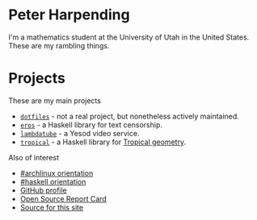 # Peter Harpending

I'm a mathematics student at the University of Utah in the United States. These
are my rambling things.

# Projects

These are my main projects

* [`dotfiles`][1] - not a real project, but nonetheless actively maintained.
* [`eros`][2] - a Haskell library for text censorship.
* [`lambdatube`][3] - a Yesod video service.
* [`tropical`][4] - a Haskell library for [Tropical geometry][5].

Also of interest

* [#archlinux orientation](/archlinux-orientation.html)
* [#haskell orientation](/haskell-orientation.html)
* [GitHub profile](https://github.com/pharpend)
* [Open Source Report Card](https://osrc.dfm.io/pharpend/)
* [Source for this site][6]

[1]: https://github.com/pharpend/dotfiles
[2]: https://github.com/pharpend/eros
[3]: https://github.com/pharpend/lambdatube
[4]: https://github.com/pharpend/tropical
[5]: https://en.wikipedia.org/wiki/Tropical_geometry
[6]: https://github.com/pharpend/pharpend.github.io/tree/hakyll
